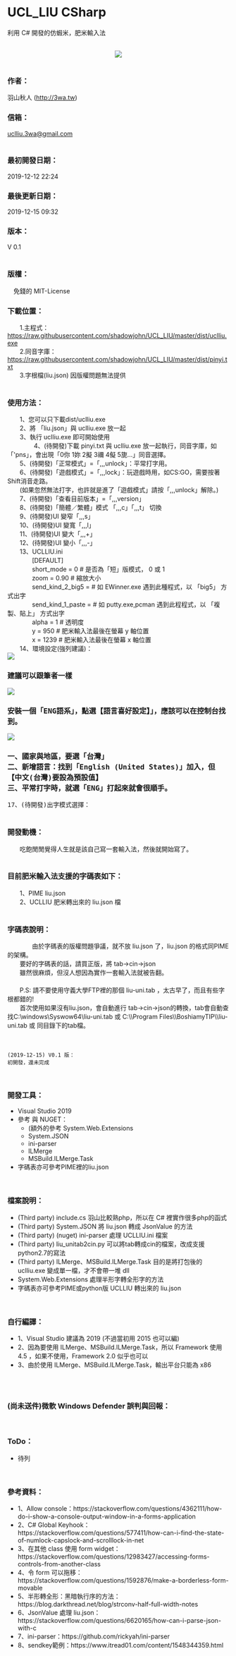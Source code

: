 # UCL_LIU CSharp
利用 C# 開發的仿蝦米，肥米輸入法<br>
<br>
<center>
  <img src="screenshot/ucl_1.png">  
</center>
<br>
<h3>作者：</h3>
  羽山秋人 (<a target="_blank" href="http://3wa.tw">http://3wa.tw</a>)<br>
<h3>信箱：</h3>
  <a target="_blank" href="mailto:uclliu.3wa@gmail.com">uclliu.3wa@gmail.com</a><br>
<br>
<h3>最初開發日期：</h3>2019-12-12 22:24<br>
<h3>最後更新日期：</h3>2019-12-15 09:32
<br>
<h3>版本：</h3>V 0.1<br>
<br>
<h3>版權：</h3>
　免錢的 MIT-License
<br>
<h3>下載位置：</h3>
　　1.主程式：<a download="uclliu.exe" target="_blank" href="https://raw.githubusercontent.com/shadowjohn/UCL_LIU_CSharp/master/dist/uclliu.exe">https://raw.githubusercontent.com/shadowjohn/UCL_LIU/master/dist/uclliu.exe</a><br>
　　2.同音字庫：<a download="pinyi.txt" target="_blank" href="https://raw.githubusercontent.com/shadowjohn/UCL_LIU_CSharp/master/dist/pinyi.txt">https://raw.githubusercontent.com/shadowjohn/UCL_LIU/master/dist/pinyi.txt</a><br>
　　3.字根檔(liu.json) 因版權問題無法提供  
<br>
<br>

<h3>使用方法：</h3>
　　1、您可以只下載dist/uclliu.exe<br>
　　2、將 「liu.json」與 uclliu.exe 放一起<br>
　　3、執行 uclliu.exe 即可開始使用<br>　　
　　4、(待開發)下載 pinyi.txt 與 uclliu.exe 放一起執行，同音字庫，如「'pns」，會出現「0你 1妳 2擬 3禰 4儗 5旎...」同音選擇。<br>
　　5、(待開發)「正常模式」=「,,,unlock」：平常打字用。<br>
　　6、(待開發)「遊戲模式」=「,,,lock」：玩遊戲時用，如CS:GO，需要按著Shift消音走路。<br>
　　(如果忽然無法打字，也許就是進了「遊戲模式」請按「,,,unlock」解除。)<br>
　　7、(待開發)「查看目前版本」=「,,,version」 <br>
　　8、(待開發)「簡體／繁體」模式 「,,,c」「,,,t」 切換<br>
　　9、(待開發)UI 變窄「,,,s」 <br>
　　10、(待開發)UI 變寬「,,,l」 <br>
　　11、(待開發)UI 變大「,,,+」 <br>
　　12、(待開發)UI 變小「,,,-」 <br>
　　13、UCLLIU.ini<br>
　　　　[DEFAULT]<br>
　　　　short_mode = 0  # 是否為「短」版模式， 0 或 1<br>
　　　　zoom = 0.90  # 縮放大小<br>
　　　　send_kind_2_big5 = # 如 EWinner.exe 遇到此種程式，以 「big5」 方式出字 <br>
　　　　send_kind_1_paste = # 如 putty.exe,pcman 遇到此程程式，以 「複製、貼上」 方式出字 <br>
　　　　alpha = 1 # 透明度<br>
　　　　y = 950 # 肥米輸入法最後在螢幕 y 軸位置<br>
　　　　x = 1239 # 肥米輸入法最後在螢幕 x 軸位置<br>
　　14、環境設定(強列建議)：<br>
<kbd>
<img src="screenshot/install/1.png"><br>
  <h3>建議可以跟筆者一樣</h3>
</kbd>
<kbd>
<img src="screenshot/install/2.png"><br>
  <h3>安裝一個「ENG語系」，點選【語言喜好設定】」，應該可以在控制台找到。</h3>
</kbd>
<kbd>
<img src="screenshot/install/3.png"><br>
  <h3>
一、國家與地區，要選「台灣」<br>
二、新增語言：找到「English (United States)」加入，但【中文(台灣)要設為預設值】<br>
三、平常打字時，就選「ENG」打起來就會很順手。<br>
  </h3>
    17、(待開發)出字模式選擇：<br>
</kbd>
  
<br>
<h3>開發動機：</h3>
　　吃飽閒閒覺得人生就是該自己寫一套輸入法，然後就開始寫了。<br>
<br>
<h3>目前肥米輸入法支援的字碼表如下：</h3>
　　1、PIME liu.json<br>
　　2、UCLLIU 肥米轉出來的 liu.json 檔<br>
<br>      
<h3>字碼表說明：</h3>
　　　　由於字碼表的版權問題爭議，就不放 liu.json 了，liu.json 的格式同PIME的架構。<br>
　　要好的字碼表的話，請買正版，將 tab->cin->json <br>
　　雖然很麻煩，但沒人想因為實作一套輸入法就被告翻。<br>
　　<br>
　　P.S: 請不要使用守義大學FTP裡的那個 liu-uni.tab ，太古早了，而且有些字根都錯的!
　　<br>
　　首次使用如果沒有liu.json，會自動進行 tab->cin->json的轉換，tab會自動查找C:\windows\Syswow64\liu-uni.tab 或 C:\\Program Files\\BoshiamyTIP\\liu-uni.tab 或 同目錄下的tab檔。<br>
<br>
<br>

    (2019-12-15) V0.1 版：
    初開發，還未完成
    
<br>
<h3>開發工具：</h3>
  <ul>
    <li>Visual Studio 2019</li>
    <li>參考 與 NUGET：
      <ul>
        <li>(額外的參考 System.Web.Extensions</li>
        <li>System.JSON</li>
        <li>ini-parser</li>
        <li>ILMerge</li>
        <li>MSBuild.ILMerge.Task</li>
      </ul>
    </li>
    <li>字碼表亦可參考PIME裡的liu.json</li>
</ul>
<br>
<h3>檔案說明：</h3>
  <ul>    
    <li>(Third party) include.cs 羽山比較熟php，所以在 C# 裡實作很多php的函式</li>
    <li>(Third party) System.JSON 將 liu.json 轉成 JsonValue 的方法</li>
    <li>(Third party) (nuget) ini-parser 處理 UCLLIU.ini 檔案</li>
    <li>(Third party) liu_unitab2cin.py 可以將tab轉成cin的檔案，改成支援python2.7的寫法</li>
    <li>(Third party) ILMerge、MSBuild.ILMerge.Task 目的是將打包後的 uclliu.exe 變成單一檔，才不會帶一堆 dll</li>
    <li>System.Web.Extensions 處理半形字轉全形字的方法</li>
    <li>字碼表亦可參考PIME或python版 UCLLIU 轉出來的 liu.json</li>
  </ul>
<br>
<h3>自行編譯：</h3>
  <ul>
    <li>1、Visual Studio 建議為 2019 (不過當初用 2015 也可以編)</li>
    <li>2、因為要使用 ILMerge、MSBuild.ILMerge.Task，所以 Framework 使用 4.5 ，如果不使用，Framework 2.0 似乎也可以</li>
    <li>3、由於使用 ILMerge、MSBuild.ILMerge.Task，輸出平台只能為 x86</li> 
  </ul>
<br>
<br>
<h3>(尚未送件)微軟 Windows Defender 誤判與回報：</h3>
<br>


<h3>ToDo：</h3>
<ul>
  <li>待列</li>
</ul>
<br>
<h3>參考資料：</h3>
<ul>
  <li>1、Allow console：https://stackoverflow.com/questions/4362111/how-do-i-show-a-console-output-window-in-a-forms-application</li>
  <li>2、C# Global Keyhook：https://stackoverflow.com/questions/577411/how-can-i-find-the-state-of-numlock-capslock-and-scrolllock-in-net</li>
  <li>3、在其他 class 使用 form widget：https://stackoverflow.com/questions/12983427/accessing-forms-controls-from-another-class</li>
  <li>4、令 form 可以拖移：https://stackoverflow.com/questions/1592876/make-a-borderless-form-movable</li>
  <li>5、半形轉全形：黑暗執行序的方法：https://blog.darkthread.net/blog/strconv-half-full-width-notes</li>
  <li>6、JsonValue 處理 liu.json：https://stackoverflow.com/questions/6620165/how-can-i-parse-json-with-c</li>
  <li>7、ini-parser：https://github.com/rickyah/ini-parser</li>
  <li>8、sendkey範例：https://www.itread01.com/content/1548344359.html</li>   
</ul>
<br>
